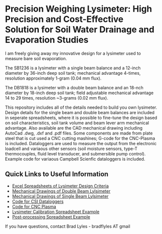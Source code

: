 # Precision Weighing Lysimeter: High Precision and Cost-Effective Solution for Soil Water Drainage and Evaporation Studies

I am freely giving away my innovative design for a lysimeter used to measure bare soil evaporation.

The SB1236 is a lysimeter with a single beam balance and a 12-inch diameter by 36-inch deep soil tank; mechanical advantage 4-times, resolution approximately 1-gram (0.04 mm flux).

The DB1818 is a lysimeter with a double beam balance and an 18-nch diameter by 18-inch deep soil tank; field adjustable mechanical advantage 14 to 29 times, resolution ~3-grams (0.02 mm flux).

This repository includes all of the details needed to build you own lysimeter.  Design details for the single beam and double beam balances are included in seperate spreadsheets, where it is possible to fine-tune the design based on soil characteristics, soil tank volume and beam lever arm mechanical advantage.  Also available are the CAD mechanical drawing including AutoCad .dwg, .dxf and .pdf files.  Some components are made from plate steel that is cut used a CNC cutting mashines; G-code for the CNC-Plasma is included.  Dataloggers are used to measure the output from the electronic loadcell and variaous other sensors (soil moisture sensors, type-T thermocouples, fluid level transducer, and submersible pump control).  Example code for variaous Campbell Scienfic dataloggers is included.


## Quick Links to Useful Information
* [Excel Spreadsheets of Lysimeter Design Criteria](https://github.com/Lylesimeter/Lysimeter-design)
* [Mechanical Drawings of Double Beam Lylsimeter](https://github.com/Lylesimeter/Mechanical-Drawings---DB)
* [Mechanical Drawings of Single Beam Lylsimeter](https://github.com/Lylesimeter/Mechanical-Drawings---SB)
* [Code for CSI Dataloggers](https://github.com/Lylesimeter/Datalogger-Code)
* [Code for CNC Plasma](https://github.com/Lylesimeter/G-Code)
* [Lysimeter Calibration Spreadsheet Example](https://github.com/Lylesimeter/calibration)
* [Post-processing Spreadsheet Example](https://github.com/Lylesimeter/Post-processing-Examples)

If you have questions, contact Brad Lyles - bradflyles AT gmail
